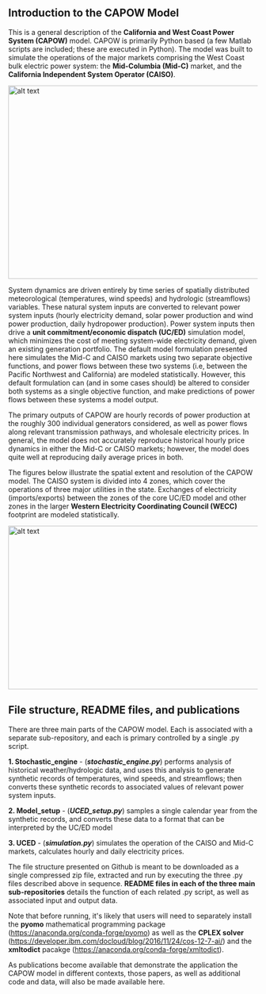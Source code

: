 
## Introduction to the CAPOW Model
This is a general description of the **California and West Coast Power System (CAPOW)** model. CAPOW is primarily Python based (a few Matlab scripts are included; these are executed in Python). The model was built to simulate the operations of the major markets comprising the West Coast bulk electric power system: the **Mid-Columbia (Mid-C)** market, and the **California Independent System Operator (CAISO)**. 


<img src="https://github.com/romulus97/CAPOW/blob/master/Images/figure1.png" alt="alt text" width="520" height= "390">

System dynamics are driven entirely by time series of spatially distributed meteorological (temperatures, wind speeds) and hydrologic (streamflows) variables. These natural system inputs are converted to relevant power system inputs (hourly electricity demand, solar power production and wind power production, daily hydropower production). Power system inputs then drive a **unit commitment/economic dispatch (UC/ED)** simulation model, which minimizes the cost of meeting system-wide electricity demand, given an existing generation portfolio. The default model formulation presented here simulates the Mid-C and CAISO markets using two separate objective functions, and power flows between these two systems (i.e, between the Pacific Northwest and California) are modeled statistically. However, this default formulation can (and in some cases should) be altered to consider both systems as a single objective function, and make predictions of power flows between these systems a model output.

The primary outputs of CAPOW are hourly records of power production at the roughly 300 individual generators considered, as well as power flows along relevant transmission pathways, and wholesale electricity prices. In general, the model does not accurately reproduce historical hourly price dynamics in either the Mid-C or CAISO markets; however, the model does quite well at reproducing daily average prices in both.

The figures below illustrate the spatial extent and resolution of the CAPOW model. The CAISO system is divided into 4 zones, which cover the operations of three major utilities in the state. Exchanges of electricity (imports/exports) between the zones of the core UC/ED model and other zones in the larger **Western Electricity Coordinating Council (WECC)** footprint are modeled statistically. 

<img src="https://github.com/romulus97/CAPOW/blob/master/Images/wiki_2.png" alt="alt text" width="528" height= "330">


## File structure, README files, and publications
There are three main parts of the CAPOW model. Each is associated with a separate sub-repository, and each is primary controlled by a single .py script.

**1. Stochastic_engine** - (_**stochastic_engine.py**_) performs analysis of historical weather/hydrologic data, and uses this analysis to generate synthetic records of temperatures, wind speeds, and streamflows; then converts these synthetic records to associated values of relevant power system inputs.

**2. Model_setup** - (_**UCED_setup.py**_) samples a single calendar year from the synthetic records, and converts these data to a format that can be interpreted by the UC/ED model

**3. UCED** - (_**simulation.py**_) simulates the operation of the CAISO and Mid-C markets, calculates hourly and daily electricity prices. 

The file structure presented on Github is meant to be downloaded as a single compressed zip file, extracted and run by executing the three .py files described above in sequence. **README files in each of the three main sub-repositories** details the function of each related .py script, as well as associated input and output data. 

Note that before running, it's likely that users will need to separately install the **pyomo** mathematical programming package (https://anaconda.org/conda-forge/pyomo) as well as the **CPLEX solver** (https://developer.ibm.com/docloud/blog/2016/11/24/cos-12-7-ai/) and the **xmltodict** pacakge (https://anaconda.org/conda-forge/xmltodict).

As publications become available that demonstrate the application the CAPOW model in different contexts, those papers, as well as additional code and data, will also be made available here. 
